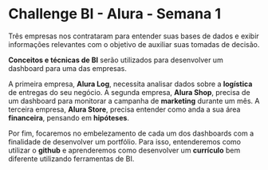 # Challenge BI - Alura - Semana 1


Três empresas nos contrataram para entender suas bases de dados e exibir informações relevantes com o objetivo de auxiliar suas tomadas de decisão.

**Conceitos e técnicas de BI** serão utilizados para desenvolver um dashboard para uma das empresas.

A primeira empresa, **Alura Log**, necessita analisar dados sobre a **logística** de entregas do seu negócio.
A segunda empresa, **Alura Shop**, precisa de um dashboard para monitorar a campanha de **marketing** durante um mês.
A terceira empresa, **Alura Store**, precisa entender como anda a sua área **financeira**, pensando em **hipóteses**.

Por fim, focaremos no embelezamento de cada um dos dashboards com a finalidade de desenvolver um portfólio. Para isso, entenderemos como utilizar o **github** e aprenderemos como desenvolver um **currículo** bem diferente utilizando ferramentas de BI.

